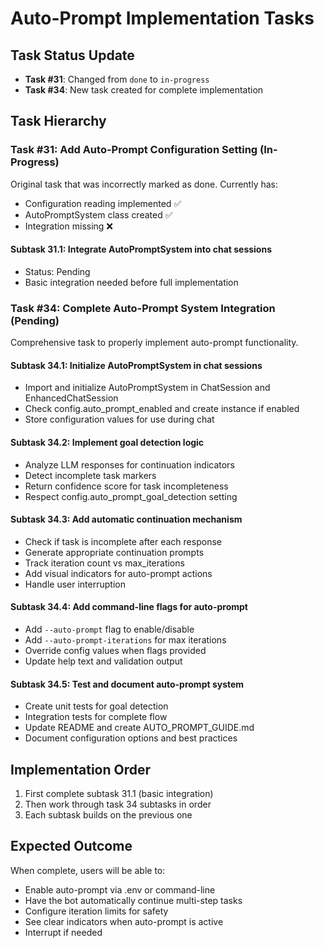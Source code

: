 # Auto-Prompt Implementation Tasks

## Task Status Update
- **Task #31**: Changed from `done` to `in-progress`
- **Task #34**: New task created for complete implementation

## Task Hierarchy

### Task #31: Add Auto-Prompt Configuration Setting (In-Progress)
Original task that was incorrectly marked as done. Currently has:
- Configuration reading implemented ✅
- AutoPromptSystem class created ✅
- Integration missing ❌

#### Subtask 31.1: Integrate AutoPromptSystem into chat sessions
- Status: Pending
- Basic integration needed before full implementation

### Task #34: Complete Auto-Prompt System Integration (Pending)
Comprehensive task to properly implement auto-prompt functionality.

#### Subtask 34.1: Initialize AutoPromptSystem in chat sessions
- Import and initialize AutoPromptSystem in ChatSession and EnhancedChatSession
- Check config.auto_prompt_enabled and create instance if enabled
- Store configuration values for use during chat

#### Subtask 34.2: Implement goal detection logic
- Analyze LLM responses for continuation indicators
- Detect incomplete task markers
- Return confidence score for task incompleteness
- Respect config.auto_prompt_goal_detection setting

#### Subtask 34.3: Add automatic continuation mechanism
- Check if task is incomplete after each response
- Generate appropriate continuation prompts
- Track iteration count vs max_iterations
- Add visual indicators for auto-prompt actions
- Handle user interruption

#### Subtask 34.4: Add command-line flags for auto-prompt
- Add `--auto-prompt` flag to enable/disable
- Add `--auto-prompt-iterations` for max iterations
- Override config values when flags provided
- Update help text and validation output

#### Subtask 34.5: Test and document auto-prompt system
- Create unit tests for goal detection
- Integration tests for complete flow
- Update README and create AUTO_PROMPT_GUIDE.md
- Document configuration options and best practices

## Implementation Order
1. First complete subtask 31.1 (basic integration)
2. Then work through task 34 subtasks in order
3. Each subtask builds on the previous one

## Expected Outcome
When complete, users will be able to:
- Enable auto-prompt via .env or command-line
- Have the bot automatically continue multi-step tasks
- Configure iteration limits for safety
- See clear indicators when auto-prompt is active
- Interrupt if needed